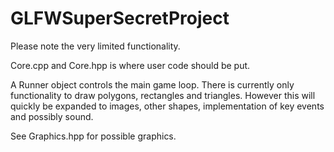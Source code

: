 # GLFWSuperSecretProject
Please note the very limited functionality.

Core.cpp and Core.hpp is where user code should be put.

A Runner object controls the main game loop. There is currently only functionality to draw polygons, rectangles and triangles. However this will quickly be expanded to images, other shapes, implementation of key events and possibly sound.

See Graphics.hpp for possible graphics.
